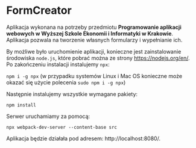 # FormCreator
Aplikacja wykonana na potrzeby przedmiotu **Programowanie aplikacji webowych w Wyższej Szkole Ekonomii i Informatyki w Krakowie**. Aplikacja pozwala na tworzenie własnych formularzy i wypełnianie ich.

By możliwe było uruchomienie aplikacji, konieczne jest zainstalowanie środowiska `node.js`, które pobrać można ze strony https://nodejs.org/en/. Po zakończeniu instalacji instalujemy `npx`:

`npm i -g npx` (w przypadku systemów Linux i Mac OS konieczne może okazać się użycie polecenia `sudo npm i -g npx`)

Następnie instalujemy wszystkie wymagane pakiety:

`npm install`

Serwer uruchamiamy za pomocą:

`npx webpack-dev-server --content-base src`

Aplikacja będzie działała pod adresem: http://localhost:8080/.
